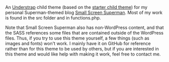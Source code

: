 An [Understrap](https://understrap.com) child theme (based on the [starter child theme](https://github.com/understrap/understrap-child)) for my personal Superman-themed blog [Small Screen Superman](https://superman.nfshost.com/blog/). Most of my work is found in the src folder and in functions.php.

Note that Small Screen Superman also has non-WordPress content, and that the SASS references some files that are contained outside of 
the WordPress files. Thus, if you try to use this theme yourself, a few things (such as images and fonts) won't work. I mainly have it 
on GitHub for reference rather than for this theme to be used by others, but if you are interested in this theme and would like help 
with making it work, feel free to contact me.